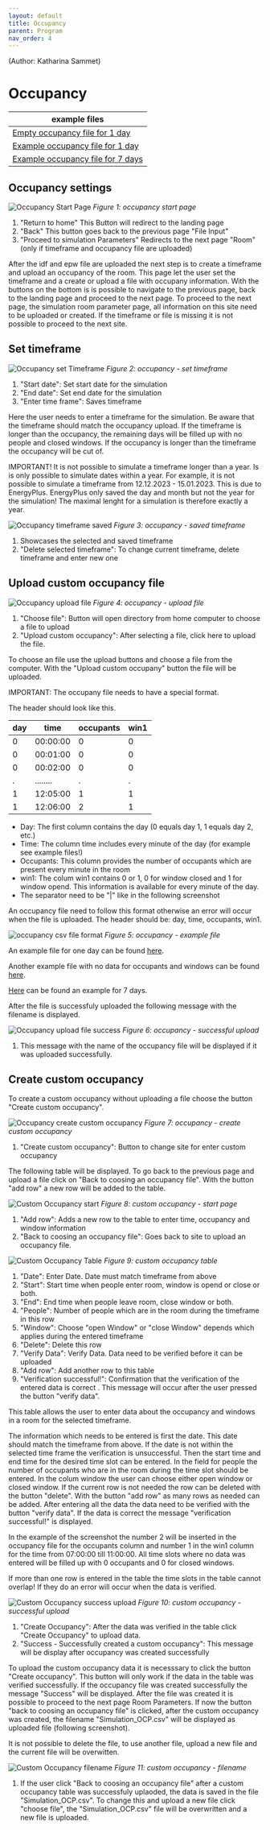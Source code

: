 ```yaml
---
layout: default
title: Occupancy
parent: Program
nav_order: 4
---
```

(Author: Katharina Sammet) 
# Occupancy

|example files|
|-|
|[Empty occupancy file for 1 day](https://github.com/KathiSa/indoorclimatesimulation/blob/main/resources/Base_OCP.csv)|
|[Example occupancy file for 1 day](https://github.com/KathiSa/indoorclimatesimulation/blob/main/resources/occupancy_1day.csv)|
|[Example occupancy file for 7 days](https://github.com/KathiSa/indoorclimatesimulation/blob/main/resources/occupancy_7days.csv)|


## Occupancy settings

![Occupancy Start Page](images/ocp_start_page.png)
*Figure 1: occupancy start page*

1. "Return to home" This Button will redirect to the landing page
2. "Back" This button goes back to the previous page "File Input"
3. "Proceed to simulation Parameters" Redirects to the next page "Room" (only if timeframe and occupancy file are uploaded)

After the idf and epw file are uploaded the next step is to create a timeframe and upload an occupancy of the room. This page let the user set the timeframe and a create or upload a file with occupany information. With the buttons on the bottom is is possible to navigate to the previous page, back to the landing page and proceed to the next page. To proceed to the next page, the simulation room parameter page, all information on this site need to be uploaded or created. If the timeframe or file is missing it is not possible to proceed to the next site. 

## Set timeframe
![Occupancy set Timeframe](images/ocp_timeframe.png)
*Figure 2: occupancy - set timeframe*

1. "Start date":  Set start date for the simulation
2. "End date": Set end date for the simulation
3. "Enter time frame":  Saves timeframe

Here the user needs to enter a timeframe for the simulation. Be aware that the timeframe should match the occupancy upload. If the timeframe is longer than the occupancy, the remaining days will be filled up with no people and closed windows. If the occupancy is longer than the timeframe the occupancy will be cut of. 

IMPORTANT! It is not possible to simulate a timeframe longer than a year. Is is only possible to simulate dates within a year. For example, it is not possible to simulate a timeframe from 12.12.2023 - 15.01.2023. This is due to EnergyPlus. EnergyPlus only saved the day and month but not the year for the simulation! The maximal lenght for a simulation is therefore exactly a year. 


![Occupancy timeframe saved](images/ocp_timeframe_saved.png)
*Figure 3: occupancy - saved timeframe*

1. Showcases the selected and saved timeframe
2. "Delete selected timeframe": To change current timeframe, delete timeframe and enter new one

## Upload custom occupancy file
![Occupancy upload file](images/ocp_upload_file.png)
*Figure 4: occupancy - upload file*

1. "Choose file": Button will open directory from home computer to choose a file to upload
2. "Upload custom occupancy": After selecting a file, click here to upload the file.

To choose an file use the upload buttons and choose a file from the computer. With the "Upload custom occupany" button the file will be uploaded. 

IMPORTANT: The occupany file needs to have a special format. 

The header should look like this.

|day|time|occupants|win1|
|-|-|-|-|
|0|00:00:00|0|0|
|0|00:01:00|0|0|
|0|00:02:00|0|0|
|.|........|.|.|
|1|12:05:00|1|1|
|1|12:06:00|2|1|


* Day: The first column contains the day (0 equals day 1, 1 equals day 2, etc.)
* Time: The column time includes every minute of the day (for example see example files!)
* Occupants: This column provides the number of occupants which are present every minute in the room
* win1: The colum win1 contains 0 or 1, 0 for window closed and 1 for window opend. This information is available for every minute of the day.
* The separator need to be "|" like in the following screenshot

An occupancy file need to follow this format otherwise an error will occur when the file is uploaded. 
The header should be: day, time, occupants, win1.

![occupancy csv file format](images/ocp_upload_file_format.jpg)
*Figure 5: occupancy - example file*


An example file for one day can be found [here](https://github.com/KathiSa/indoorclimatesimulation/blob/main/resources/occupancy_1day.csv). 

Another example file with no data for occupants and windows can be found [here](https://github.com/KathiSa/indoorclimatesimulation/blob/main/resources/Base_OCP.csv). 

[Here](https://github.com/KathiSa/indoorclimatesimulation/blob/main/resources/occupancy_7days.csv) can be found an example for 7 days. 

After the file is successfuly uploaded the following message with the filename is displayed. 

![Occupancy upload file success](images/ocp_upload_success.png)
*Figure 6: occupancy - successful upload*

1. This message with the name of the occupancy file will be displayed if it was uploaded successfully.

## Create custom occupancy

To create a custom occupancy without uploading a file choose the button "Create custom occupancy". 

![Occupancy create custom occupancy](images/ocp_create_custom.png)
*Figure 7: occupancy - create custom occupancy*

1. "Create custom occupancy": Button to change site for enter custom occupancy

The following table will be displayed. To go back to the previous page and upload a file click on "Back to coosing an occupancy file". With the button "add row" a new row will be added to the table. 

![Custom Occupancy start](images/ocp_custom_start.png)
*Figure 8: custom occupancy - start page*

1. "Add row": Adds a new row to the table to enter time, occupancy and window information
2. "Back to coosing an occupancy file": Goes back to site to upload an occupancy file.



![Custom Occupancy Table](images/ocp_custom_table.png)
*Figure 9: custom occupancy table*

1. "Date": Enter Date. Date must match timeframe from above
2. "Start": Start time when people enter room, window is opend or close or both. 
3. "End": End time when people leave room, close window or both. 
4. "People": Number of people which are in the room during the timeframe in this row
5. "Window": Choose "open Window" or "close Window" depends which applies during the entered timeframe
6. "Delete": Delete this row
7. "Verify Data": Verify Data. Data need to be verified before it can be uploaded
8. "Add row": Add another row to this table
9. "Verification successful!": Confirmation that the verification of the entered data is correct . This message will occur after the user pressed the button "verify data". 

This table allows the user to enter data about the occupancy and windows in a room for the selected timeframe. 

The information which needs to be entered is first the date. This date should match the timeframe from above. If the date is not within the selected time frame the verification is unsuccessful. Then the start time and end time for the desired time slot can be entered. In the field for people the number of occupants who are in the room during the time slot should be entered. In the colum window the user can choose either open window or closed window. If the current row is not needed the row can be deleted with the button "delete". With the button "add row" as many rows as needed can be added. After entering all the data the data need to be verified with the button "verify data". If the data is correct the message "verification successful!" is displayed. 

In the example of the screenshot the number 2 will be inserted in the occupancy file for the occupants column and number 1 in the win1 column for the time from 07:00:00 till 11:00:00. All time slots where no data was entered will be filled up with 0 occupants and 0 for closed windows. 

If more than one row is entered in the table the time slots in the table cannot overlap! If they do an error will occur when the data is verified. 

![Custom Occupancy success upload](images/ocp_custom_success.png)
*Figure 10: custom occupancy - successful upload*

1. "Create Occupancy": After the data was verified in the table click "Create Occupancy" to upload data.
2. "Success - Successfully created a custom occupancy": This message will be display after occupancy was created successfully

To upload the custom occupancy data it is necesssary to click the button "Create occupancy". This button will only work if the data in the table was verified successfully. If the occupancy file was created successfully the message "Success" will be displayed. After the file was created it is possible to proceed to the next page Room Parameters. If now the button "back to coosing an occupancy file" is clicked, after the custom occupancy was created, the filename "Simulation_OCP.csv" will be displayed as uploaded file (following screenshot). 

It is not possible to delete the file, to use another file, upload a new file and the current file will be overwitten. 


![Custom Occupancy filename](images/ocp_custom_filename.png)
*Figure 11: custom occupancy - filename*

1. If the user click "Back to coosing an occupancy file" after a custom occupancy table was successfuly uplaoded, the data is saved in the file "Simulation_OCP.csv". To change this and upload a new file click "choose file", the "Simulation_OCP.csv" file will be overwritten and a new file is uploaded.
